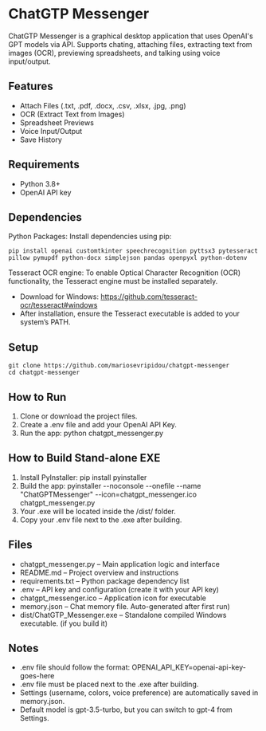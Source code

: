 # ChatGTP Messenger

ChatGTP Messenger is a graphical desktop application that uses OpenAI's GPT models via API. Supports chating, attaching files, extracting text from images (OCR), previewing spreadsheets, and talking using voice input/output.

## Features

- Attach Files (.txt, .pdf, .docx, .csv, .xlsx, .jpg, .png)
- OCR (Extract Text from Images)
- Spreadsheet Previews
- Voice Input/Output
- Save History

## Requirements

- Python 3.8+
- OpenAI API key

## Dependencies

Python Packages: Install dependencies using pip:
```
pip install openai customtkinter speechrecognition pyttsx3 pytesseract pillow pymupdf python-docx simplejson pandas openpyxl python-dotenv
```

Tesseract OCR engine: To enable Optical Character Recognition (OCR) functionality, the Tesseract engine must be installed separately.
- Download for Windows: https://github.com/tesseract-ocr/tesseract#windows
- After installation, ensure the Tesseract executable is added to your system’s PATH.

## Setup
```
git clone https://github.com/mariosevripidou/chatgpt-messenger
cd chatgpt-messenger
```

## How to Run

1. Clone or download the project files.
2. Create a .env file and add your OpenAI API Key.
3. Run the app: python chatgpt_messenger.py

## How to Build Stand-alone EXE

1. Install PyInstaller: pip install pyinstaller
2. Build the app: pyinstaller --noconsole --onefile --name "ChatGPTMessenger" --icon=chatgpt_messenger.ico chatgpt_messenger.py
3. Your .exe will be located inside the /dist/ folder.
4. Copy your .env file next to the .exe after building.

## Files

- chatgpt_messenger.py – Main application logic and interface
- README.md – Project overview and instructions
- requirements.txt – Python package dependency list
- .env – API key and configuration (create it with your API key)
- chatgpt_messenger.ico – Application icon for executable
- memory.json – Chat memory file. Auto-generated after first run)
- dist/ChatGTP_Messenger.exe – Standalone compiled Windows executable. (if you build it)

## Notes
- .env file should follow the format: OPENAI_API_KEY=openai-api-key-goes-here
- .env file must be placed next to the .exe after building.
- Settings (username, colors, voice preference) are automatically saved in memory.json.
- Default model is gpt-3.5-turbo, but you can switch to gpt-4 from Settings.
